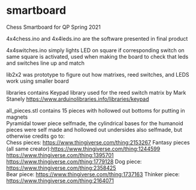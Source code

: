 # smartboard
Chess Smartboard for QP Spring 2021

4x4chess.ino and 4x4leds.ino are the software presented in final product

4x4switches.ino simply lights LED on square if corresponding switch on same square is activated, used when making the board to check that leds and switches line up and match

lib2x2 was prototype to figure out how matrixes, reed switches, and LEDS work using smaller board

libraries contains Keypad library used for the reed switch matrix by Mark Stanely https://www.arduinolibraries.info/libraries/keypad

all_pieces.stl contains 15 pieces with hollowed out bottoms for putting in magnets  
Pyramidal tower piece selfmade, the cylindrical bases for the humanoid pieces were self made and hollowed out undersides also selfmade, but otherwise credits go to:  
Chess pieces: https://www.thingiverse.com/thing:2153267 
Fantasy pieces (all same creator):https://www.thingiverse.com/thing:1244599 
                                  https://www.thingiverse.com/thing:1395701 
                                  https://www.thingiverse.com/thing:1779128 
Dog piece: https://www.thingiverse.com/thing:2358425  
Bear piece: https://www.thingiverse.com/thing:1737163 
Thinker piece: https://www.thingiverse.com/thing:2164071  
